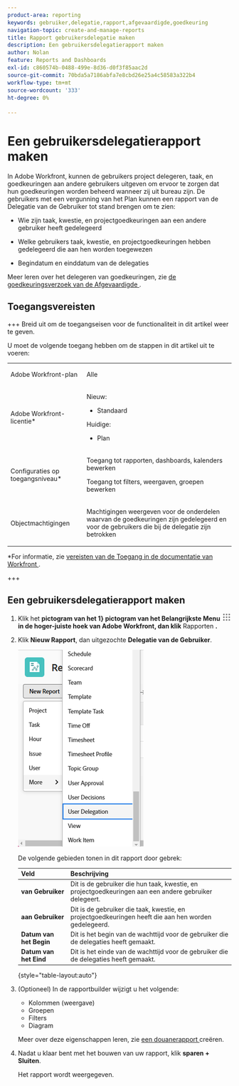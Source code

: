```yaml
---
product-area: reporting
keywords: gebruiker,delegatie,rapport,afgevaardigde,goedkeuring
navigation-topic: create-and-manage-reports
title: Rapport gebruikersdelegatie maken
description: Een gebruikersdelegatierapport maken
author: Nolan
feature: Reports and Dashboards
exl-id: c860574b-0488-499e-8d36-d0f3f85aac2d
source-git-commit: 70bda5a7186abfa7e8cbd26e25a4c58583a322b4
workflow-type: tm+mt
source-wordcount: '333'
ht-degree: 0%

---
```


# Een gebruikersdelegatierapport maken

<!--Audited: 10/2024-->

<!--
<p data-mc-conditions="QuicksilverOrClassic.Draft mode">(NOTE: consider moving this to the Custom&nbsp;View, Filter, Grouping Samples section as an example of a report)</p>
-->

In Adobe Workfront, kunnen de gebruikers project delegeren, taak, en goedkeuringen aan andere gebruikers uitgeven om ervoor te zorgen dat hun goedkeuringen worden beheerd wanneer zij uit bureau zijn. De gebruikers met een vergunning van het Plan kunnen een rapport van de Delegatie van de Gebruiker tot stand brengen om te zien:

* Wie zijn taak, kwestie, en projectgoedkeuringen aan een andere gebruiker heeft gedelegeerd
* Welke gebruikers taak, kwestie, en projectgoedkeuringen hebben gedelegeerd die aan hen worden toegewezen

* Begindatum en einddatum van de delegaties

Meer leren over het delegeren van goedkeuringen, zie [ de goedkeuringsverzoek van de Afgevaardigde ](../../../review-and-approve-work/manage-approvals/delegate-approval-requests.md).

<!--
<p data-mc-conditions="QuicksilverOrClassic.Draft mode">DRAFTED: To learn more about delegating work, see <a href="../../../workfront-basics/manage-your-account-and-profile/manage-time-off/personal-time-off.md" class="MCXref xref">Log personal time off and delegate your work</a>.</p>
-->

<!--
<p data-mc-conditions="QuicksilverOrClassic.Draft mode">DRAFTED: To learn how to manage delegated work in Home, see [future link here].</p>
-->

## Toegangsvereisten

+++ Breid uit om de toegangseisen voor de functionaliteit in dit artikel weer te geven.

U moet de volgende toegang hebben om de stappen in dit artikel uit te voeren:

<table style="table-layout:auto"> 
 <col> 
 <col> 
 <tbody> 
  <tr> 
   <td role="rowheader">Adobe Workfront-plan</td> 
   <td> <p>Alle</p> </td> 
  </tr> 
  <tr> 
   <td role="rowheader">Adobe Workfront-licentie*</td> 
      <td> 
      <p>Nieuw:</p>
         <ul>
         <li><p>Standaard</p></li>
         </ul>
      <p>Huidige:</p>
         <ul>
         <li><p>Plan</p></li>
         </ul>
   </td> 
  </tr> 
  <tr> 
   <td role="rowheader">Configuraties op toegangsniveau*</td> 
   <td> <p>Toegang tot rapporten, dashboards, kalenders bewerken</p> <p>Toegang tot filters, weergaven, groepen bewerken</p></td> 
  </tr> 
  <tr> 
   <td role="rowheader">Objectmachtigingen</td> 
   <td> <p>Machtigingen weergeven voor de onderdelen waarvan de goedkeuringen zijn gedelegeerd en voor de gebruikers die bij de delegatie zijn betrokken</p></td> 
  </tr> 
 </tbody> 
</table>

*For informatie, zie [ vereisten van de Toegang in de documentatie van Workfront ](/help/quicksilver/administration-and-setup/add-users/access-levels-and-object-permissions/access-level-requirements-in-documentation.md).

+++

## Een gebruikersdelegatierapport maken

1. Klik het **pictogram van het 1&rbrace; pictogram van het Belangrijkste Menu ![ ](assets/main-menu-icon.png) in de hoger-juiste hoek van Adobe Workfront, dan klik** Rapporten **.**

1. Klik **Nieuw Rapport**, dan uitgezochte **Delegatie van de Gebruiker**.

   ![ Nieuwe delegatie van de rapportgebruiker ](assets/classic-new-report-user-delegation-350x644.png)

   De volgende gebieden tonen in dit rapport door gebrek:

   | Veld | Beschrijving |
   |---|---|
   | **van Gebruiker** | Dit is de gebruiker die hun taak, kwestie, en projectgoedkeuringen aan een andere gebruiker delegeert. |
   | **aan Gebruiker** | Dit is de gebruiker die taak, kwestie, en projectgoedkeuringen heeft die aan hen worden gedelegeerd. |
   | **Datum van het Begin** | Dit is het begin van de wachttijd voor de gebruiker die de delegaties heeft gemaakt. |
   | **Datum van het Eind** | Dit is het einde van de wachttijd voor de gebruiker die de delegaties heeft gemaakt. |

   {style="table-layout:auto"}

1. (Optioneel) In de rapportbuilder wijzigt u het volgende:

   * Kolommen (weergave)
   * Groepen
   * Filters
   * Diagram

   Meer over deze eigenschappen leren, zie [ een douanerapport ](../../../reports-and-dashboards/reports/creating-and-managing-reports/create-custom-report.md) creëren.

1. Nadat u klaar bent met het bouwen van uw rapport, klik **sparen + Sluiten**.

   Het rapport wordt weergegeven.
